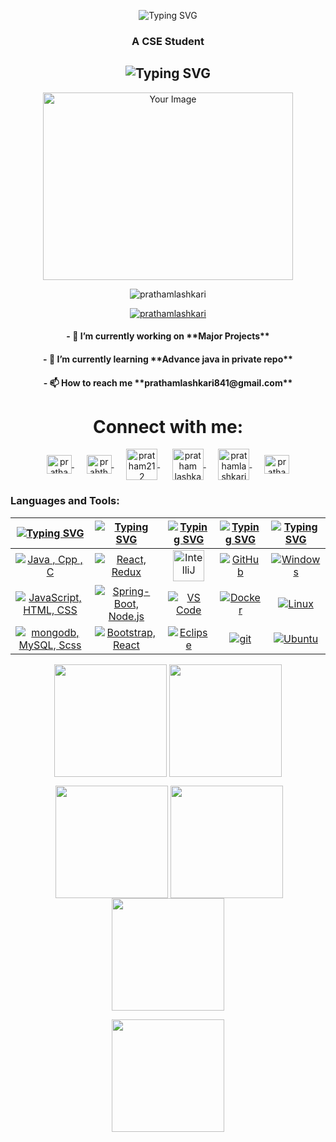 <p align="center">
  <img src="https://readme-typing-svg.demolab.com?font=Fira+Code&weight=900&size=30&pause=1000&color=F7F7F7&background=128CCF00&center=true&vCenter=true&multiline=true&random=false&width=500&lines=Hi+%F0%9F%91%8B%2C+I'm+Pratham+Lashkari" alt="Typing SVG" />
</p>
<h3 align="center">A CSE Student </h3>
<h2 align="center">
  <img src="https://readme-typing-svg.demolab.com?font=Fira+Code&weight=600&pause=1000&center=true&vCenter=true&lines=Backend+Developer;Competitive+Programmer;Passionate+About+Coding" alt="Typing SVG" />
</h2>
<p align="center">
  <img src="https://user-images.githubusercontent.com/69011963/137184767-79a13ec7-1bb3-4341-a6da-3a149c9c159a.gif" width="400" height="300" alt="Your Image">
</p>

<p align="center"> <img src="https://komarev.com/ghpvc/?username=prathamlashkari&label=Profile%20views&color=0e75b6&style=flat" alt="prathamlashkari" /> </p>
 
<p align="center"> <a href="https://github.com/ryo-ma/github-profile-trophy"><img src="https://github-profile-trophy.vercel.app/?username=prathamlashkari" alt="prathamlashkari" /></a> </p>

<h4 align="center">- 🔭 I’m currently working on **Major Projects** </h4>
  
<h4 align="center">- 🌱 I’m currently learning **Advance java in private repo** </h4>

<h4 align="center">- 📫 How to reach me **prathamlashkari841@gmail.com** </h4>

<h1 align="center">Connect with me:</h1>
<p align="center">
  <a href="https://www.linkedin.com/in/pratham-lashkari/" target="blank">
    <img align="center" src="https://raw.githubusercontent.com/rahuldkjain/github-profile-readme-generator/master/src/images/icons/Social/linked-in-alt.svg" alt="pratham lashkari" height="30" width="40" />
  </a>&nbsp;&nbsp;&nbsp;&nbsp;
  <a href="https://www.instagram.com/prathamlashkari/" target="blank">
    <img align="center" src="https://raw.githubusercontent.com/rahuldkjain/github-profile-readme-generator/master/src/images/icons/Social/instagram.svg" alt="prahthamlashkari" height="30" width="40" />
  </a>&nbsp;&nbsp;&nbsp;&nbsp;
  <a href="https://www.codechef.com/users/pratham_110" target="blank">
    <img align="center" src="https://images.crunchbase.com/image/upload/c_pad,h_256,w_256,f_auto,q_auto:eco,dpr_1/zruiknbedz8yqafxbazb" alt="pratham212" height="50" width="50" />
  </a>&nbsp;&nbsp;&nbsp;&nbsp;
  <a href="https://www.naukri.com/code360/profile/prathamlashkari" target="blank">
    <img align="center" src="https://avatars.githubusercontent.com/u/88321750?v=4" alt="pratham lashkari" height="50" width="50" />
  </a>&nbsp;&nbsp;&nbsp;&nbsp;
  <a href="https://leetcode.com/Pratham_2521/" target="blank">
    <img align="center" src="https://raw.githubusercontent.com/rahuldkjain/github-profile-readme-generator/master/src/images/icons/Social/leet-code.svg" alt="prathamlashkari841" height="50" width="50" />
  </a>&nbsp;&nbsp;&nbsp;&nbsp;
  <a href="https://auth.geeksforgeeks.org/user/prathamlashkari" target="blank">
    <img align="center" src="https://raw.githubusercontent.com/rahuldkjain/github-profile-readme-generator/master/src/images/icons/Social/geeks-for-geeks.svg" alt="prathamlashkari" height="30" width="40" />
  </a>
</p>
<h3 align="left">Languages and Tools:</h3>

| [![Typing SVG](https://readme-typing-svg.herokuapp.com?font=Fira+Code&size=25&pause=1000&color=00FF2B&center=true&vCenter=true&repeat=false&random=false&width=300&lines=Languages)](https://git.io/typing-svg) | [![Typing SVG](https://readme-typing-svg.herokuapp.com?font=Fira+Code&size=25&pause=1000&color=00FF2B&center=true&vCenter=true&repeat=false&random=false&width=200&lines=Frameworks&&lib)](https://git.io/typing-svg) | [![Typing SVG](https://readme-typing-svg.herokuapp.com?font=Fira+Code&size=25&pause=1000&color=00FF2B&center=true&vCenter=true&repeat=false&random=false&width=200&lines=IDEs)](https://git.io/typing-svg) | [![Typing SVG](https://readme-typing-svg.herokuapp.com?font=Fira+Code&size=25&pause=1000&color=00FF2B&center=true&vCenter=true&repeat=false&random=false&width=200&lines=Tools)](https://git.io/typing-svg) | [![Typing SVG](https://readme-typing-svg.herokuapp.com?font=Fira+Code&size=25&pause=1000&color=00FF2B&center=true&vCenter=true&repeat=false&random=false&width=300&lines=Operating+Systems)](https://git.io/typing-svg) | 
| ----- | ---- | ---- | ---- | ---- |
| <div align="center"><a href="https://skillicons.dev"><img src="https://skillicons.dev/icons?i=java,cpp,c" title="Java , Cpp , C"/></a></div> | <div align="center"><a href="https://skillicons.dev"><img src="https://skillicons.dev/icons?i=react,redux" title="React, Redux"/></a></div>| <div align="center"><a href="https://skillicons.dev"><img src="https://static-00.iconduck.com/assets.00/intellij-idea-icon-2048x2048-hsyna1mi.png" height="50" title="IntelliJ"/></a></div> | <div align="center"><a href="https://skillicons.dev"><img src="https://skillicons.dev/icons?i=github" title="GitHub"/></a></div> | <div align="center"><a href="https://skillicons.dev"><img src="https://skillicons.dev/icons?i=windows" title="Windows"/></a></div> |
| <div align="center"><a href="https://skillicons.dev"><img src="https://skillicons.dev/icons?i=js,html,css" title="JavaScript, HTML, CSS"/></a></div> | <div align="center"><a href="https://skillicons.dev"><img src="https://skillicons.dev/icons?i=spring,express" title="Spring-Boot, Node.js"/></a></div> | <div align="center"><a href="https://skillicons.dev"><img src="https://skillicons.dev/icons?i=vscode" title="VS Code"/></a></div> | <div align="center"><a href="https://skillicons.dev"><img src="https://skillicons.dev/icons?i=docker" title="Docker"/></a></div> | <div align="center"><a href="https://skillicons.dev"><img src="https://skillicons.dev/icons?i=linux" title="Linux"/></a></div> |
| <div align="center"><a href="https://skillicons.dev"><img src="https://skillicons.dev/icons?i=mongodb,mysql,ts" title="mongodb, MySQL, Scss"/></a></div> | <div align="center"><a href="https://skillicons.dev"><img src="https://skillicons.dev/icons?i=bootstrap,tailwind" title="Bootstrap, React"/></a></div> | <div align="center"><a href="https://skillicons.dev"><img src="https://skillicons.dev/icons?i=eclipse" title="Eclipse"/></a></div> | <div align="center"><a href="https://skillicons.dev"><img src="https://skillicons.dev/icons?i=git" title="git"/></a></div> | <div align="center"><a href="https://skillicons.dev"><img src="https://skillicons.dev/icons?i=ubuntu" title="Ubuntu"/></a></div> | 
 
 <p align="center"><img align="center" src="http://github-profile-summary-cards.vercel.app/api/cards/most-commit-language?username=prathamlashkari&theme=2077" height="180em" />
<img align="center" src="http://github-profile-summary-cards.vercel.app/api/cards/repos-per-language?username=prathamlashkari&theme=2077" height="180em" /></p>

<p  align="center">&nbsp;<img align="center" src="http://github-profile-summary-cards.vercel.app/api/cards/stats?username=prathamlashkari&theme=2077" height="180em" />
<img align="center" src="http://github-profile-summary-cards.vercel.app/api/cards/productive-time?username=prathamlashkari&theme=2077" height="180em" /><img align="center" src="http://github-profile-summary-cards.vercel.app/api/cards/profile-details?username=prathamlashkari&theme=2077" height="180em" /></p>

  <p align="center">
    <img height="180em" src="https://github-readme-streak-stats.herokuapp.com/?user=prathamlashkari&theme=dark&hide_border=true&background=0D1117&stroke=0000&count_private=true&include_all_commits=true" />
  </p>

